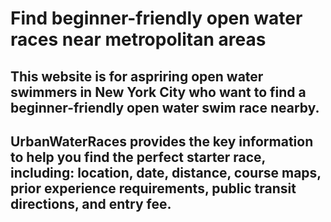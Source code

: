 # Find beginner-friendly open water races near metropolitan areas

## This website is for aspriring open water swimmers in New York City who want to find a beginner-friendly open water swim race nearby.

## UrbanWaterRaces provides the key information to help you find the perfect starter race, including: location, date, distance, course maps, prior experience requirements, public transit directions, and entry fee.
